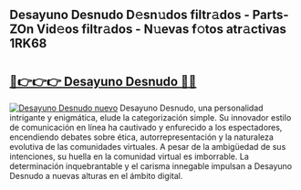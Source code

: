 ## Desayuno Desnudo D𝚎sn𝚞dos filtr𝚊dos - Parts-ZOn Vid𝚎os filtr𝚊dos - N𝚞evas f𝚘tos atr𝚊ctivas 1RK68

# <h2><a href="http://mb7dx4h.tromn.icu/?c=Desayuno+Desnudo">🔗👉👉👉 Desayuno Desnudo 🔗🔗</a></h2>

[![Desayuno Desnudo nuevo](https://i.imgur.com/pEAQMta.gif)](http://mb7dx4h.tromn.icu/?c=Desayuno+Desnudo)
Desayuno Desnudo, una personalidad intrigante y enigmática, elude la categorización simple. Su innovador estilo de comunicación en línea ha cautivado y enfurecido a los espectadores, encendiendo debates sobre ética, autorrepresentación y la naturaleza evolutiva de las comunidades virtuales. A pesar de la ambigüedad de sus intenciones, su huella en la comunidad virtual es imborrable. La determinación inquebrantable y el carisma innegable impulsan a Desayuno Desnudo a nuevas alturas en el ámbito digital.
